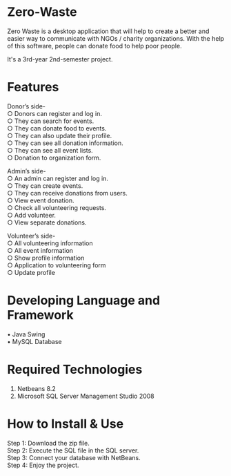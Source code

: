 # Zero-Waste
Zero Waste is a desktop application that will help to create a better and easier way to communicate with NGOs / charity organizations.
With the help of this software, people can donate food to help poor people.

It's a 3rd-year 2nd-semester project.

# Features

Donor’s side-<br/>
○ Donors can register and log in.<br/>
○ They can search for events.<br/>
○ They can donate food to events.<br/>
○ They can also update their profile.<br/>
○ They can see all donation information.<br/>
○ They can see all event lists.<br/>
○ Donation to organization form.<br/>

Admin’s side-<br/>
○ An admin can register and log in.<br/>
○ They can create events.<br/>
○ They can receive donations from users.<br/>
○ View event donation.<br/>
○ Check all volunteering requests.<br/>
○ Add volunteer.<br/>
○ View separate donations.<br/>

Volunteer’s side-<br/>
○ All volunteering information<br/>
○ All event information<br/>
○ Show profile information<br/>
○ Application to volunteering form<br/>
○ Update profile<br/>

# Developing Language and Framework 
•	Java Swing<br/>
•	MySQL Database<br/>

# Required Technologies 
1. Netbeans 8.2<br/>
2. Microsoft SQL Server Management Studio 2008<br/>

# How to Install & Use
Step 1: Download the zip file.<br/>
Step 2: Execute the SQL file in the SQL server.<br/>
Step 3: Connect your database with NetBeans.<br/> 
Step 4: Enjoy the project.

